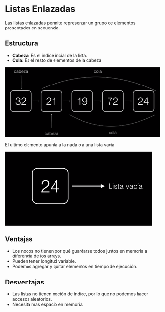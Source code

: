 # Listas Enlazadas

Las listas enlazadas permite representar un grupo de elementos presentados en secuencia.

## Estructura

- **Cabeza:**  Es el indice incial de la lista.
- **Cola:**  Es el resto de elementos de la cabeza

![Listas Imagenes](./anexos/Listas1.png)

El ultimo elemento apunta a la nada o a una lista vacia 

![](./anexos/Listas2.png)

## Ventajas

- Los nodos no tienen por qué guardarse todos juntos en memoria a diferencia de los arrays.
- Pueden tener longitud variable.
- Podemos agregar y quitar elementos en tiempo de ejecución.

## Desventajas

- Las listas no tienen noción de índice, por lo que no podemos hacer accesos aleatorios.
- Necesita mas espacio en memoria.